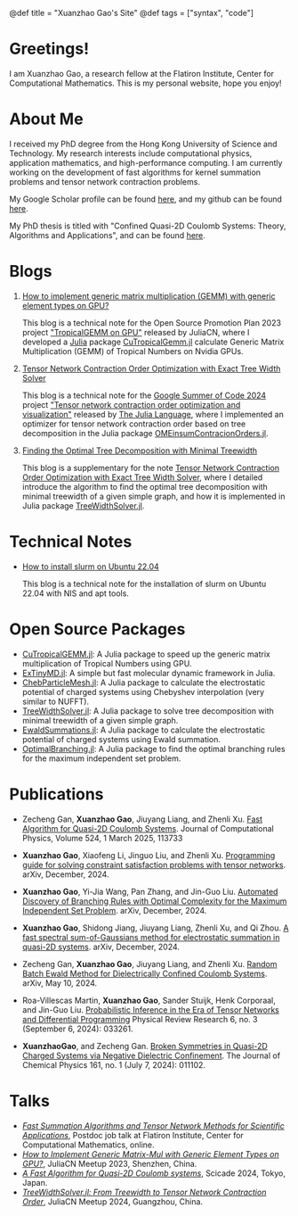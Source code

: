 @def title = "Xuanzhao Gao's Site"
@def tags = ["syntax", "code"]

# Greetings!

I am Xuanzhao Gao, a research fellow at the Flatiron Institute, Center for Computational Mathematics.
This is my personal website, hope you enjoy!

# About Me

I received my PhD degree from the Hong Kong University of Science and Technology. My research interests include computational physics, application mathematics, and high-performance computing. I am currently working on the development of fast algorithms for kernel summation problems and tensor network contraction problems.

My Google Scholar profile can be found [here](https://scholar.google.com/citations?hl=en&user=ScbYSkgAAAAJ), and my github can be found [here](https://github.com/ArrogantGao).

My PhD thesis is titled with "Confined Quasi-2D Coulomb Systems: Theory, Algorithms and Applications", and can be found [here](https://raw.githubusercontent.com/ArrogantGao/my_presentations/main/articles/thesis.pdf).

# Blogs

1. [How to implement generic matrix multiplication (GEMM) with generic element types on GPU?](/blogs/CuTropicalGEMM/)

    This blog is a technical note for the Open Source Promotion Plan 2023 project ["TropicalGEMM on GPU"](https://summer-ospp.ac.cn/org/prodetail/23fec0105?lang=en&list=pro) released by JuliaCN, where I developed a [Julia](https://julialang.org/) package [CuTropicalGemm.jl](https://github.com/TensorBFS/CuTropicalGEMM.jl) calculate Generic Matrix Multiplication (GEMM) of Tropical Numbers on Nvidia GPUs.

2. [Tensor Network Contraction Order Optimization with Exact Tree Width Solver](/blogs/contractionorder/)

    This blog is a technical note for the [Google Summer of Code 2024](https://summerofcode.withgoogle.com) project ["Tensor network contraction order optimization and visualization"](https://summerofcode.withgoogle.com/programs/2024/projects/B8qSy9dO) released by [The Julia Language](https://julialang.org/), where I implemented an optimizer for tensor network contraction order based on tree decomposition in the Julia package [OMEinsumContracionOrders.jl](https://github.com/TensorBFS/OMEinsumContractionOrders.jl).

3. [Finding the Optimal Tree Decomposition with Minimal Treewidth](/blogs/treewidth/)

    This blog is a supplementary for the note [Tensor Network Contraction Order Optimization with Exact Tree Width Solver](/blogs/contractionorder/), where I detailed introduce the algorithm to find the optimal tree decomposition with minimal treewidth of a given simple graph, and how it is implemented in Julia package [TreeWidthSolver.jl](https://github.com/ArrogantGao/TreeWidthSolver.jl).

# Technical Notes

* [How to install slurm on Ubuntu 22.04](/blogs/slurm/)

  This blog is a technical note for the installation of slurm on Ubuntu 22.04 with NIS and apt tools.

# Open Source Packages

* [CuTropicalGEMM.jl](https://github.com/TensorBFS/CuTropicalGEMM.jl): A Julia package to speed up the generic matrix multiplication of Tropical Numbers using GPU.
* [ExTinyMD.jl](https://github.com/HPMolSim/ExTinyMD.jl): A simple but fast molecular dynamic framework in Julia.
* [ChebParticleMesh.jl](https://github.com/HPMolSim/ChebParticleMesh.jl): A Julia package to calculate the electrostatic potential of charged systems using Chebyshev interpolation (very similar to NUFFT).
* [TreeWidthSolver.jl](https://github.com/ArrogantGao/TreeWidthSolver.jl): A Julia package to solve tree decomposition with minimal treewidth of a given simple graph.
* [EwaldSummations.jl](https://github.com/HPMolSim/EwaldSummations.jl): A Julia package to calculate the electrostatic potential of charged systems using Ewald summation.
* [OptimalBranching.jl](https://github.com/ArrogantGao/OptimalBranching.jl): A Julia package to find the optimal branching rules for the maximum independent set problem.


# Publications

* Zecheng Gan, **Xuanzhao Gao**, Jiuyang Liang, and Zhenli Xu. [Fast Algorithm for Quasi-2D Coulomb Systems](https://doi.org/10.1016/j.jcp.2025.113733). Journal of Computational Physics, Volume 524, 1 March 2025, 113733

* **Xuanzhao Gao**, Xiaofeng Li, Jinguo Liu, and Zhenli Xu. [Programming guide for solving constraint satisfaction problems with tensor networks](https://arxiv.org/abs/2501.00227). arXiv, December, 2024.

* **Xuanzhao Gao**, Yi-Jia Wang, Pan Zhang, and Jin-Guo Liu. [Automated Discovery of Branching Rules with Optimal Complexity for the Maximum Independent Set Problem](https://arxiv.org/abs/2412.07685). arXiv, December, 2024.

* **Xuanzhao Gao**, Shidong Jiang, Jiuyang Liang, Zhenli Xu, and Qi Zhou. [A fast spectral sum-of-Gaussians method for electrostatic summation in quasi-2D systems](http://arxiv.org/abs/2412.04595). arXiv, December, 2024.

* Zecheng Gan, **Xuanzhao Gao**, Jiuyang Liang, and Zhenli Xu. [Random Batch Ewald Method for Dielectrically Confined Coulomb Systems](http://arxiv.org/abs/2405.06333). arXiv, May 10, 2024.

* Roa-Villescas Martin, **Xuanzhao Gao**, Sander Stuijk, Henk Corporaal, and Jin-Guo Liu. [Probabilistic Inference in the Era of Tensor Networks and Differential Programming](https://doi.org/10.1103/PhysRevResearch.6.033261.) Physical Review Research 6, no. 3 (September 6, 2024): 033261. 

* **XuanzhaoGao**, and Zecheng Gan. [Broken Symmetries in Quasi-2D Charged Systems via Negative Dielectric Confinement](https://doi.org/10.1063/5.0214523). The Journal of Chemical Physics 161, no. 1 (July 7, 2024): 011102.

# Talks

* [*Fast Summation Algorithms and Tensor Network Methods for Scientific Applications*](https://raw.githubusercontent.com/ArrogantGao/my_presentations/main/pre/sog_ob.pdf), Postdoc job talk at Flatiron Institute, Center for Computational Mathematics, online.
* [*How to Implement Generic Matrix-Mul with Generic Element Types on GPU?*](https://raw.githubusercontent.com/ArrogantGao/my_presentations/main/pre/CuTropicalGEMM.pdf), JuliaCN Meetup 2023, Shenzhen, China.
* [*A Fast Algorithm for Quasi-2D Coulomb systems*](https://raw.githubusercontent.com/ArrogantGao/my_presentations/main/pre/fast_algorithm_for_q2d_coulomb_systems.pdf), Scicade 2024, Tokyo, Japan.
* [*TreeWidthSolver.jl: From Treewidth to Tensor Network Contraction Order*](https://raw.githubusercontent.com/ArrogantGao/my_presentations/main/pre/treewidth.pdf), JuliaCN Meetup 2024, Guangzhou, China.
